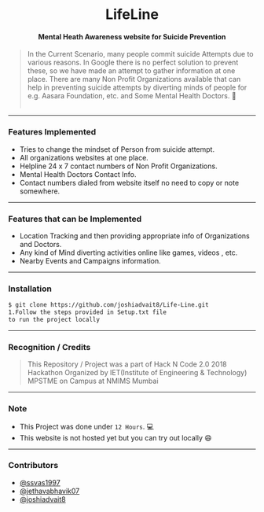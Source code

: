 
<h1 align="center">LifeLine</h1>
<h4 align="center">Mental Heath Awareness website for Suicide Prevention</h4>

> In the Current Scenario, many people commit suicide Attempts due to various reasons. In Google there is no perfect solution to prevent these, so we have made an attempt to gather information at one place. There are many Non Profit Organizations available that can help in preventing suicide attempts by diverting minds of people for e.g. Aasara Foundation, etc. and Some Mental Health Doctors. :pill:
<br><br>
-------------------------------------------------------------------------------------------------------------------------------------
### Features Implemented

* Tries to change the mindset of Person from suicide attempt.
* All organizations websites at one place.
* Helpline 24 x 7 contact numbers of Non Profit Organizations.
* Mental Health Doctors Contact Info.
* Contact numbers dialed from website itself no need to copy or note somewhere.

---------------------------------------------------------------------------------------------------------------------------------------
### Features that can be Implemented

* Location Tracking and then providing appropriate info of Organizations and Doctors.
* Any kind of Mind diverting activities online like games, videos , etc.
* Nearby Events and Campaigns information.
---------------------------------------------------------------------------------------------------------------------------------------
### Installation

```sh
$ git clone https://github.com/joshiadvait8/Life-Line.git
1.Follow the steps provided in Setup.txt file
to run the project locally
```
--------------------------------------------------------------------------------------------------------------------------------------
### Recognition / Credits
> This Repository / Project was a part of Hack N Code 2.0 2018 Hackathon Organized by IET(Institute of Engineering & Technology) MPSTME on Campus at NMIMS Mumbai
-----------------------------------------------------------------------------------------------------------------------------------------
### Note
 * This Project was done under `12 Hours`. :computer:
 * This website is not hosted yet but you can try out locally :smile:
--------------------------------------------------------------------------------------------------------------------------------------
### Contributors
- [@ssvas1997](https://github.com/ssvas1997)
- [@jethavabhavik07](https://github.com/jethavabhavik07)
- [@joshiadvait8](https://github.com/joshiadvait8)
